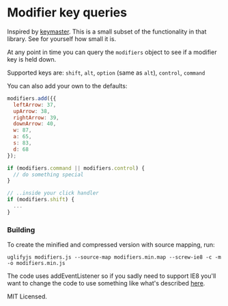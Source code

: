 # Modifier key queries

Inspired by [keymaster](https://github.com/madrobby/keymaster).
This is a small subset of the functionality in that library. See for yourself how small it is.

At any point in time you can query the `modifiers` object to see if a modifier key is held down.

Supported keys are:
`shift`, `alt`, `option` (same as `alt`), `control`, `command`

You can also add your own to the defaults:
```javascript
modifiers.add({{
  leftArrow: 37,
  upArrow: 38,
  rightArrow: 39,
  downArrow: 40,
  w: 87,
  a: 65,
  s: 83,
  d: 68
});
```

```javascript
if (modifiers.command || modifiers.control) {
  // do something special
}

// ..inside your click handler
if (modifiers.shift) {
  ...
}
```

### Building

To create the minified and compressed version with source mapping, run:

`uglifyjs modifiers.js --source-map modifiers.min.map --screw-ie8 -c -m -o modifiers.min.js`

The code uses addEventListener so if you sadly need to support IE8 you'll want to change the code to use
something like what's described [here](http://msdn.microsoft.com/en-us/magazine/ff728624.aspx).


MIT Licensed.
